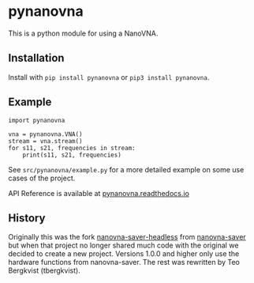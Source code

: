 # pynanovna
This is a python module for using a NanoVNA.

## Installation
Install with `pip install pynanovna` or `pip3 install pynanovna`.

## Example
```
import pynanovna

vna = pynanovna.VNA()
stream = vna.stream()
for s11, s21, frequencies in stream:
    print(s11, s21, frequencies)
```

See `src/pynanovna/example.py` for a more detailed example on some use cases of the project.

API Reference is available at [pynanovna.readthedocs.io](https://pynanovna.readthedocs.io/en/latest)


## History
Originally this was the fork [nanovna-saver-headless](https://github.com/PICC-Group/nanovna-saver-headless) from [nanovna-saver](https://github.com/NanoVNA-Saver/nanovna-saver) but when that project no longer shared much code with the original we decided to create a new project.
Versions 1.0.0 and higher only use the hardware functions from nanovna-saver. The rest was rewritten by Teo Bergkvist (tbergkvist).
